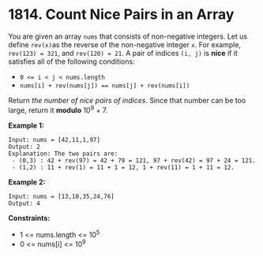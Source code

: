 # 1814. Count Nice Pairs in an Array

You are given an array `nums` that consists of non-negative integers. Let us define `rev(x)`as the reverse of the non-negative integer `x`. For example, `rev(123) = 321`, and `rev(120) = 21`. A pair of indices `(i, j)` is **nice** if it satisfies all of the following conditions:

- `0 <= i < j < nums.length`
- `nums[i] + rev(nums[j]) == nums[j] + rev(nums[i])`

Return *the number of nice pairs of indices*. Since that number can be too large, return it **modulo** 10<sup>9</sup> + 7.

 

**Example 1:**

```
Input: nums = [42,11,1,97]
Output: 2
Explanation: The two pairs are:
 - (0,3) : 42 + rev(97) = 42 + 79 = 121, 97 + rev(42) = 97 + 24 = 121.
 - (1,2) : 11 + rev(1) = 11 + 1 = 12, 1 + rev(11) = 1 + 11 = 12.
```

**Example 2:**

```
Input: nums = [13,10,35,24,76]
Output: 4
```

 

**Constraints:**

- 1 <= nums.length <= 10<sup>5</sup>
- 0 <= nums[i] <= 10<sup>9</sup>
